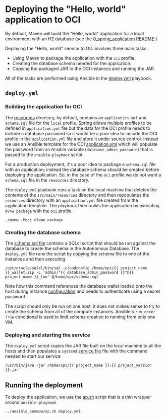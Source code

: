 # Deploying the "Hello, world" application to OCI
By default, Maven will build the "Hello, world" application for a local environment with an H2 database (see the [0_spring_application README](../0_spring_application).)

Deploying the "Hello, world" service to OCI involves three main tasks:
  * Using Maven to package the application with the `oci` profile.
  * Creating the database schema needed for the application.
  * Copying the packaged JAR to the OCI instances and running the JAR.
 
 All of the tasks are performed using Ansible in the [deploy.yml](./deploy.yml) playbook.
 
 ## `deploy.yml`
 ### Building the application for OCI
 The [resources](./src/main/resources) directory, by default, contains an `application.yml` and `schema.sql` file for the `local` profile. Spring allows multiple
 profiles to be defined in `application.yml` file but the data for the OCI profile needs to include a database password so it would be a poor idea to
 include the OCI profile in the `application.yml` file and store it under source control. Instead we use an Ansible template for the OCI
 [application.yml](./templates/application.yml) which will populate the password from an Ansible variable (`database_admin_password`) that is passed to the
 `ansible-playbook` script.
 
For a production deployment, it's a poor idea to package a `schema.sql` file with an application; instead the database schema should be created before deploying the
application. So, in the case of the `oci` profile we do not want a `schema.sql` file in the `resources` directory.
 
The `deploy.yml` playbook runs a task on the local machine that deletes the contents of the `src/main/resources` directory and then repopulates the
`resources` directory with an `application.yml` file created from the application template. The playbook then builds the application by executing `mvnw package` with
the `oci` profile.

```
./mvnw -Poci clean package
```
 
 ### Creating the database schema
 The [schema.sql file](./templates/schema.sql) contains a SQLcl script that should be run against the database to create the schema in the Autonomous Database. The
 `deploy.yml` file runs the script by copying the schema file to one of the instances and then executing
 
 ```
 /opt/oracle/sqlcl/bin/sql -cloudconfig /home/opc/{{ project_name }}_wallet.zip -L 'admin/"{{ database_admin_password }}"@{{ project_name }}_low' @/home/opc/schema.sql
 ```
 
 Note how this command references the database wallet loaded onto the host during instance [configuration](../2_configure) and needs to authenticate using a secret
 password.
 
 The script should only be run on one host; it does not makes sense to try to create the schema from all of the compute instances. Ansible's `run_once: True` conditional
 is used to limit schema creation to running from only one VM.
 
 ### Deploying and starting the service
 The `deploy.yml` script copies the JAR file built on the local machine to all the hosts and then populates a `systemd` [service file](./templates/demo.service) file with
 the command needed to start our service
 
 ```
 /usr/bin/java -jar /home/opc/{{ project_name }}-{{ project_version }}.jar
 ```
 
 ## Running the deployment
 To deploy the application, we use the [ap.sh](../ansible_common/ap.sh) script that is a thin wrapper around `ansible-playbook`
 
 ```
 ../ansible_common/ap.sh deploy.yml
 ```
